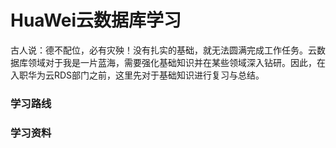 # HuaWei云数据库学习

古人说：德不配位，必有灾殃！没有扎实的基础，就无法圆满完成工作任务。云数据库领域对于我是一片蓝海，需要强化基础知识并在某些领域深入钻研。因此，在入职华为云RDS部门之前，这里先对于基础知识进行复习与总结。

### 学习路线



### 学习资料